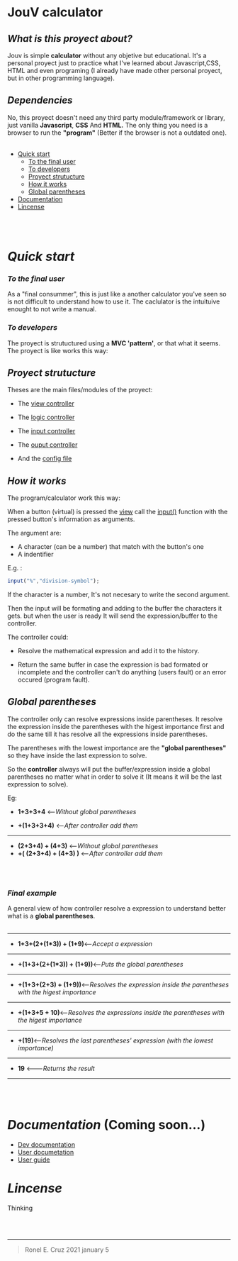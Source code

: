 #  JouV calculator


##  ***What is this proyect about?***
Jouv is simple **calculator** without any objetive but educational. It's a personal proyect just to practice what I've learned about Javascript,CSS, HTML and even programing (I already have made other personal proyect, but in other programming language). 


## ***Dependencies***

No, this proyect doesn't need any third party module/framework or library, just vanilla **Javascript**, **CSS** And **HTML.**
The only thing you need is a browser to run the **"program"** (Better if the browser is not a outdated one).
 <br></br>



- <a href="#Quick-start">Quick start</a>
  -  <a href="#to-the-final-user">To the final user</a>
  -  <a href="#to-developers">To developers</a>
  -  <a href="#proyect-strutucture">Proyect strutucture</a>
  -  <a href="#how-it-works">How it works</a>
  - <a href="#global-parentheses">Global parentheses</a>
- <a href="#documentation">Documentation</a>
- <a href="#lincense">Lincense</a>

<br></br>

# ***Quick start***

<a name="to-the-final-user"></a>

### ***To the final user***
As a "final consummer", this is just like a another calculator you've seen so is not difficult to understand how to use it. The caclulator is the intuituive enought to not write a manual.

<a name="to-developers"></a>

### ***To developers***
The proyect is strutuctured using a **MVC 'pattern'**, or that what it seems. The proyect is like works this way:

<a name="proyect-struture"></a>

## ***Proyect strutucture***
Theses are the main files/modules of the proyect: 

- The [view controller](index.html)
- The [logic controller](calculator/controller.js)
- The [input controller](input.js)
- The [ouput controller](render/output.js)

- And the [config file](config.js)

<a name="how-it-works"></a>

## ***How it works***
The program/calculator work this way:

When a button (virtual) is pressed the [view](index.html) call the [input()](input.js) function with the pressed button's information as arguments. 

The argument are: 

-  A character (can be a number) that match with the button's one
- A indentifier

E.g. : 
```Javascript
input("%","division-symbol");
```
If the character is a number, It's not necesary to write the second argument.

Then the input will be formating and adding to the buffer the characters it gets. but when the user is ready It will send the expression/buffer to the controller. 

The controller could:

- Resolve the mathematical expression and add it to the history.


-   Return the same buffer in case the expression is bad formated or incomplete and the controller can't do anything (users fault) or an error occured (program fault).

<a name="global-parentheses"></a>

## ***Global parentheses***

The controller only can resolve expressions inside parentheses. It resolve the expression inside the parentheses with the higest importance first and do the same till it has resolve all the expressions inside parentheses.

The parentheses  with the lowest importance are the **"global parentheses"** so they have inside the last  expression to solve.

So the **controller** always will put the buffer/expression inside a global parentheses no matter what in order to solve it (It means it  will be the last expression to solve).

Eg:  
-  **1+3+3+4** <--*Without global parentheses*

-  **+(1+3+3+4)** <--*After controller add them*

---
- **(2+3+4)  + (4+3)** <--*Without global parentheses*
-  **+( (2+3+4) + (4+3) )** <--*After controller add them*

<br></br>
### ***Final example***

A general view of how controller resolve a expression to understand better what is a **global parentheses**.
<br></br>

---
- **1+3+(2+(1*3)) + (1+9)**<--*Accept a expression*
---
- **+(1+3+(2+(1*3)) + (1+9))**<--*Puts the global parentheses*
---
-  **+(1+3+(2+3) + (1+9))**<--*Resolves the expression inside the parentheses with the higest importance*
---
- **+(1+3+5 + 10)**<--*Resolves the expressions inside the parentheses with the higest importance*
---
- **+(19)**<--*Resolves the last parentheses' expression (with the lowest importance)*
---
- **19** <---*Returns the result*
---
<br></br>

<a name="documentation"></a>

# ***Documentation*** (Coming soon...)

- [Dev documentation]() 
- [User documetation]()
- [User guide]()


<a name="lincense"></a>

 # ***Lincense***
 Thinking



<br></br>


----------


>Ronel E. Cruz 2021 january 5
